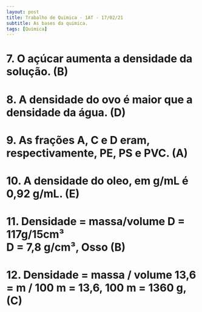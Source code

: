 ```yaml
---
layout: post
title: Trabalho de Quimica - 1AT - 17/02/21
subtitle: As bases da quimica.
tags: [Quimica]
---
```


# 7. O açúcar aumenta a densidade da solução. (B)

# 8. A densidade do ovo é maior que a densidade da água. (D)

# 9. As frações A, C e D eram, respectivamente, PE, PS e PVC. (A)

# 10. A densidade do oleo, em g/mL é 0,92 g/mL. (E)

# 11. Densidade = massa/volume D = 117g/15cm³ <br/> D = 7,8 g/cm³, Osso (B)

# 12. Densidade = massa / volume 13,6 = m / 100 m = 13,6, 100 m = 1360 g, (C)



